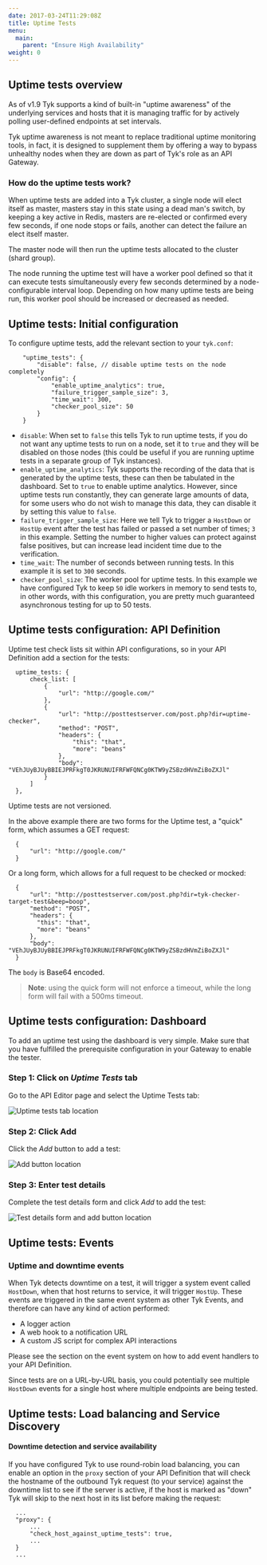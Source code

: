 ```yaml
---
date: 2017-03-24T11:29:08Z
title: Uptime Tests
menu:
  main:
    parent: "Ensure High Availability"
weight: 0 
---
```


## <a name="overview"></a> Uptime tests overview

As of v1.9 Tyk supports a kind of built-in "uptime awareness" of the underlying services and hosts that it is managing traffic for by actively polling user-defined endpoints at set intervals.

Tyk uptime awareness is not meant to replace traditional uptime monitoring tools, in fact, it is designed to supplement them by offering a way to bypass unhealthy nodes when they are down as part of Tyk's role as an API Gateway.

### How do the uptime tests work?

When uptime tests are added into a Tyk cluster, a single node will elect itself as master, masters stay in this state using a dead man's switch, by keeping a key active in Redis, masters are re-elected or confirmed every few seconds, if one node stops or fails, another can detect the failure an elect itself master.

The master node will then run the uptime tests allocated to the cluster (shard group).

The node running the uptime test will have a worker pool defined so that it can execute tests simultaneously every few seconds determined by a node-configurable interval loop. Depending on how many uptime tests are being run, this worker pool should be increased or decreased as needed.

## <a name="initial-configuration"></a> Uptime tests: Initial configuration

To configure uptime tests, add the relevant section to your `tyk.conf`:

```
    "uptime_tests": {
        "disable": false, // disable uptime tests on the node completely
        "config": {
            "enable_uptime_analytics": true,
            "failure_trigger_sample_size": 3,
            "time_wait": 300,
            "checker_pool_size": 50
        }
    }
```

*   `disable`: When set to `false` this tells Tyk to run uptime tests, if you do not want any uptime tests to run on a node, set it to `true` and they will be disabled on those nodes (this could be useful if you are running uptime tests in a separate group of Tyk instances).
*   `enable_uptime_analytics`: Tyk supports the recording of the data that is generated by the uptime tests, these can then be tabulated in the dashboard. Set to `true` to enable uptime analytics. However, since uptime tests run constantly, they can generate large amounts of data, for some users who do not wish to manage this data, they can disable it by setting this value to `false`.
*   `failure_trigger_sample_size`: Here we tell Tyk to trigger a `HostDown` or `HostUp` event after the test has failed or passed a set number of times; `3` in this example. Setting the number to higher values can protect against false positives, but can increase lead incident time due to the verification.
*   `time_wait`: The number of seconds between running tests. In this example it is set to `300` seconds.
*   `checker_pool_size`: The worker pool for uptime tests. In this example we have configured Tyk to keep `50` idle workers in memory to send tests to, in other words, with this configuration, you are pretty much guaranteed asynchronous testing for up to 50 tests.

## <a name="configuration-with-api"></a> Uptime tests configuration: API Definition

Uptime test check lists sit within API configurations, so in your API Definition add a section for the tests:

```
  uptime_tests: {
      check_list: [
          {
              "url": "http://google.com/"
          },
          {
              "url": "http://posttestserver.com/post.php?dir=uptime-checker",
              "method": "POST",
              "headers": {
                  "this": "that",
                  "more": "beans"
              },
              "body": "VEhJUyBJUyBBIEJPRFkgT0JKRUNUIFRFWFQNCg0KTW9yZSBzdHVmZiBoZXJl"
          }
      ]
  },
```

Uptime tests are not versioned.

In the above example there are two forms for the Uptime test, a "quick" form, which assumes a GET request:

```
  {
      "url": "http://google.com/"
  }
```

Or a long form, which allows for a full request to be checked or mocked:

```
  {
      "url": "http://posttestserver.com/post.php?dir=tyk-checker-target-test&beep=boop",
      "method": "POST",
      "headers": {
        "this": "that",
        "more": "beans"
      },
      "body": "VEhJUyBJUyBBIEJPRFkgT0JKRUNUIFRFWFQNCg0KTW9yZSBzdHVmZiBoZXJl"
  }
```

The `body` is Base64 encoded.

> **Note**: using the quick form will not enforce a timeout, while the long form will fail with a 500ms timeout.

## <a name="configuration-with-dashboard"></a> Uptime tests configuration: Dashboard

To add an uptime test using the dashboard is very simple. Make sure that you have fulfilled the prerequisite configuration in your Gateway to enable the tester.

### Step 1: Click on *Uptime Tests* tab

Go to the API Editor page and select the Uptime Tests tab:

![Uptime tests tab location][1]

### Step 2: Click Add

Click the *Add* button to add a test:

![Add button location][2]

### Step 3: Enter test details

Complete the test details form and click *Add* to add the test:

![Test details form and add button location][3]

## <a name="events"></a> Uptime tests: Events

### Uptime and downtime events

When Tyk detects downtime on a test, it will trigger a system event called `HostDown`, when that host returns to service, it will trigger `HostUp`. These events are triggered in the same event system as other Tyk Events, and therefore can have any kind of action performed:

*   A logger action
*   A web hook to a notification URL
*   A custom JS script for complex API interactions

Please see the section on the event system on how to add event handlers to your API Definition.

Since tests are on a URL-by-URL basis, you could potentially see multiple `HostDown` events for a single host where multiple endpoints are being tested.

## <a name="load-balancing-and-service-discovery"></a> Uptime tests: Load balancing and Service Discovery

#### Downtime detection and service availability

If you have configured Tyk to use round-robin load balancing, you can enable an option in the `proxy` section of your API Definition that will check the hostname of the outbound Tyk request (to your service) against the downtime list to see if the server is active, if the host is marked as "down" Tyk will skip to the next host in its list before making the request:

```
  ...
  "proxy": {
      ...
      "check_host_against_uptime_tests": true,
      ...
  }
  ...
```

[1]: /img/dashboard/system-management/uptimeTestsDesigner.png
[2]: /img/dashboard/system-management/addUptimeTests.png
[3]: /img/dashboard/system-management/uptimeTestsDetails.png


